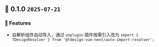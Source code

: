 ## 🌈 0.1.0 `2025-07-21` 

### 🚀 Features
- 自解析组件自动导入，通过 `unplugin` 插件按需引入改为 `import { TDesignResolver } from '@tdesign-vue-next/auto-import-resolver';`


